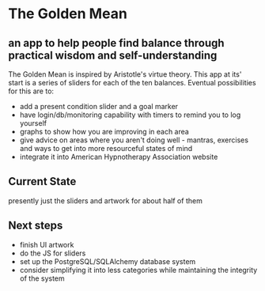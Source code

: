 # The Golden Mean
## an app to help people find balance through practical wisdom and self-understanding
The Golden Mean is inspired by Aristotle's virtue theory.  This app at its' start is a series of sliders for each of the ten balances.
Eventual possibilities for this are to:
- add a present condition slider and a goal marker
- have login/db/monitoring capability with timers to remind you to log yourself
- graphs to show how you are improving in each area
- give advice on areas where you aren't doing well - mantras, exercises and ways to get into more resourceful states of mind
- integrate it into American Hypnotherapy Association website

## Current State
presently just the sliders and artwork for about half of them

## Next steps
- finish UI artwork
- do the JS for sliders
- set up the PostgreSQL/SQLAlchemy database system
- consider simplifying it into less categories while maintaining the integrity of the system